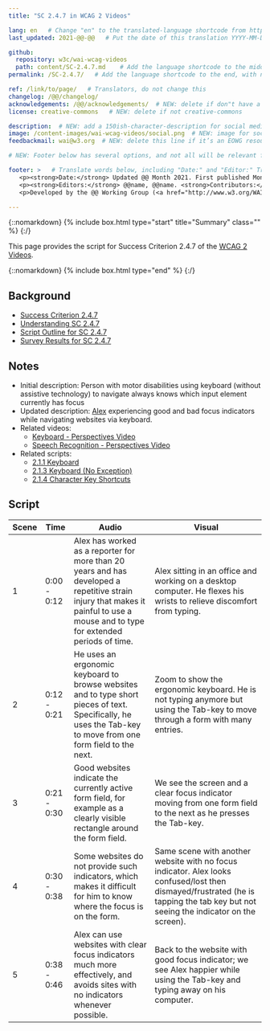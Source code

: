 ```yaml
---
title: "SC 2.4.7 in WCAG 2 Videos"

lang: en   # Change "en" to the translated-language shortcode from https://www.iana.org/assignments/language-subtag-registry/language-subtag-registry
last_updated: 2021-@@-@@   # Put the date of this translation YYYY-MM-DD (with month in the middle)

github:
  repository: w3c/wai-wcag-videos
  path: content/SC-2.4.7.md    # Add the language shortcode to the middle of the filename, for example: content/index.fr.md
permalink: /SC-2.4.7/   # Add the language shortcode to the end, with no slash at end, for example: /link/to/page/fr

ref: /link/to/page/   # Translators, do not change this
changelog: /@@/changelog/
acknowledgements: /@@/acknowledgements/  # NEW: delete if don"t have a separate acknowledgements page. And delete it in the footer below.
license: creative-commons   # NEW: delete if not creative-commons

description:  # NEW: add a 150ish-character-description for social media   # translate the description
image: /content-images/wai-wcag-videos/social.png  # NEW: image for social media
feedbackmail: wai@w3.org  # NEW: delete this line if it’s an EOWG resource (the default is wai-eo-editors@w3.org)

# NEW: Footer below has several options, and not all will be relevant for specific pages. (Ask Shawn if questions.)

footer: >   # Translate words below, including "Date:" and "Editor:" Translate the Working Group name. Leave the Working Group acronym in English. Do *not* change the dates in the footer below.
   <p><strong>Date:</strong> Updated @@ Month 2021. First published Month 20@@. CHANGELOG.</p>
   <p><strong>Editors:</strong> @@name, @@name. <strong>Contributors:</strong> @@name, @@name, and <a href=”https://www.w3.org/groups/wg/@@wg/participants”>participants of the @@WG</a>. ACKNOWLEDGEMENTS lists contributors and credits.</p>
   <p>Developed by the @@ Working Group (<a href="http://www.w3.org/WAI/@@/">@@WG</a>). Developed as part of the <a href="https://www.w3.org/WAI/@@/">WAI-@@ project</a>, @@co-funded by the European Commission.</p>

---
```


{::nomarkdown}
{% include box.html type="start" title="Summary" class="" %}
{:/}

This page provides the script for Success Criterion 2.4.7 of the [WCAG 2 Videos](https://wai-wcag-videos.netlify.app/overview/).

{::nomarkdown}
{% include box.html type="end" %}
{:/}

## Background

* [Success Criterion 2.4.7](https://www.w3.org/TR/WCAG22/#focus-visible)
* [Understanding SC 2.4.7](https://www.w3.org/WAI/WCAG22/Understanding/focus-visible.html)
* [Script Outline for SC 2.4.7](https://www.w3.org/WAI/EO/wiki/Video-Based_Resources/WCAG_Requirements#SC2-4-7)
* [Survey Results for SC 2.4.7](https://www.w3.org/2002/09/wbs/35532/Videos_WCAG_Squirrel/results#xSC247)

## Notes

* Initial description:  Person with motor disabilities using keyboard (without assistive technology) to navigate always knows which input element currently has focus
* Updated description: [Alex](https://wai-wcag-videos.netlify.app/overview/#alex-he) experiencing good and bad focus indicators while navigating websites via keyboard.
* Related videos:
    * [Keyboard - Perspectives Video](https://www.w3.org/WAI/perspective-videos/keyboard/)
    * [Speech Recognition - Perspectives Video](https://www.w3.org/WAI/perspective-videos/voice/)
* Related scripts:
    * [2.1.1 Keyboard](https://wai-wcag-videos.netlify.app/sc-2.1.1/)
    * [2.1.3 Keyboard (No Exception)](https://wai-wcag-videos.netlify.app/sc-2.1.3/)
    * [2.1.4 Character Key Shortcuts](https://wai-wcag-videos.netlify.app/sc-2.1.4/)

## Script

| Scene | Time | Audio | Visual |
| ----- | ---- | ----- | ------ |
| 1 | 0:00 - 0:12 | Alex has worked as a reporter for more than 20 years and has developed a repetitive strain injury that makes it painful to use a mouse and to type for extended periods of time. | Alex sitting in an office and working on a desktop computer. He flexes his wrists to relieve discomfort from typing. |
| 2 | 0:12 - 0:21 | He uses an ergonomic keyboard to browse websites and to type short pieces of text. Specifically, he uses the Tab-key to move from one form field to the next. | Zoom to show the ergonomic keyboard. He is not typing anymore but using the Tab-key to move through a form with many entries. |
| 3 | 0:21 - 0:30 | Good websites indicate the currently active form field, for example as a clearly visible rectangle around the form field. | We see the screen and a clear focus indicator moving from one form field to the next as he presses the Tab-key. |
| 4 | 0:30 - 0:38 | Some websites do not provide such indicators, which makes it difficult for him to know where the focus is on the form. | Same scene with another website with no focus indicator. Alex looks confused/lost then dismayed/frustrated (he is tapping the tab key but not seeing the indicator on the screen). |
| 5 | 0:38 - 0:46 | Alex can use websites with clear focus indicators much more effectively, and avoids sites with no indicators whenever possible. | Back to the website with good focus indicator; we see Alex happier while using the Tab-key and typing away on his computer. |
